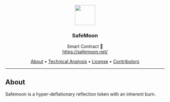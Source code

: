 <p align="center">
  <img src="https://safemoon.net/img/logov2.gif" width="64" />
  <br/>
  <h3 align="center">SafeMoon</h3>
</p>
<p align="center">
  <span align="center">Smart Contract 🚀</span>
  <br/>
  <a href ="https://safemoon.net/" target="_blank">https://safemoon.net/</a>
</p>

<p align="center">
  <a href="#about">About</a>
  •
  <a href="#commands">Technical Analysis</a>
  •
  <a href="#license">License</a>
  •
  <a href="#contributors">Contributors</a>
</p>

---

## About

<p>Safemoon is a hyper-deflationary reflection token with an inherent burn.</p>

